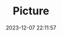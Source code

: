 ---
weight: 1
images:
- /images/edited/77.jpeg
title: Picture
date: 2023-12-07 22:11:57
tags: [luminarneo,work,ilce7m3]
---